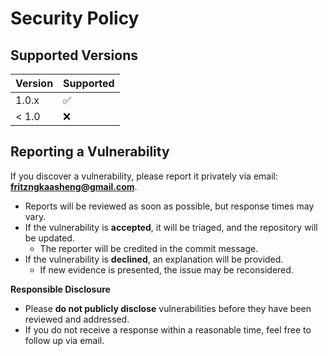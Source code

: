 # Security Policy

## Supported Versions

| Version | Supported          |
| ------- | ------------------ |
| 1.0.x   | :white_check_mark: |
| < 1.0   | :x:                |

## Reporting a Vulnerability

If you discover a vulnerability, please report it privately via email: **fritzngkaasheng@gmail.com**.

- Reports will be reviewed as soon as possible, but response times may vary.
- If the vulnerability is **accepted**, it will be triaged, and the repository will be updated. 
  - The reporter will be credited in the commit message.
- If the vulnerability is **declined**, an explanation will be provided.
  - If new evidence is presented, the issue may be reconsidered.

**Responsible Disclosure**
- Please **do not publicly disclose** vulnerabilities before they have been reviewed and addressed.
- If you do not receive a response within a reasonable time, feel free to follow up via email.
